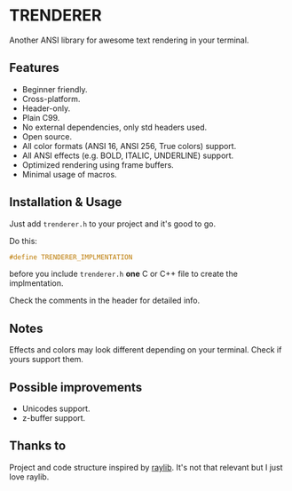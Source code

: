 # TRENDERER
Another ANSI library for awesome text rendering in your terminal.

## Features
  - Beginner friendly.
  - Cross-platform.
  - Header-only.
  - Plain C99.
  - No external dependencies, only std headers used.
  - Open source.
  - All color formats (ANSI 16, ANSI 256, True colors) support.
  - All ANSI effects (e.g. BOLD, ITALIC, UNDERLINE) support.
  - Optimized rendering using frame buffers.
  - Minimal usage of macros.

## Installation & Usage
Just add `trenderer.h` to your project and it's good to go.

Do this:
```c
#define TRENDERER_IMPLMENTATION
```
before you include `trenderer.h` **one** C or C++ file to create the implmentation.

Check the comments in the header for detailed info.

## Notes
Effects and colors may look different depending on your terminal. Check if yours support them.

## Possible improvements
  - Unicodes support.
  - z-buffer support.

## Thanks to
Project and code structure inspired by [raylib](https://github.com/raysan5/raylib).
It's not that relevant but I just love raylib.
